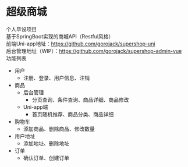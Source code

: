 # 超级商城
个人毕设项目  
基于SpringBoot实现的商城API（Restful风格）  
前端Uni-app地址：https://github.com/gorojack/supershop-uni  
后台管理地址（WIP）：https://github.com/gorojack/supershop-admin-vue  
功能列表
- 用户
  - 注册、登录、用户信息、注销
- 商品
  - 后台管理
    - 分页查询、条件查询、商品详细、商品修改
  - Uni-app端
    - 首页随机推荐、商品分类、商品详细
- 购物车
  - 添加商品、删除商品、修改数量
- 用户地址
  - 添加地址、删除地址
- 订单
  - 确认订单、创建订单